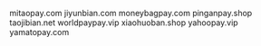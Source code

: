mitaopay.com
jiyunbian.com 
moneybagpay.com
pinganpay.shop
taojibian.net
worldpaypay.vip
xiaohuoban.shop
yahoopay.vip
yamatopay.com